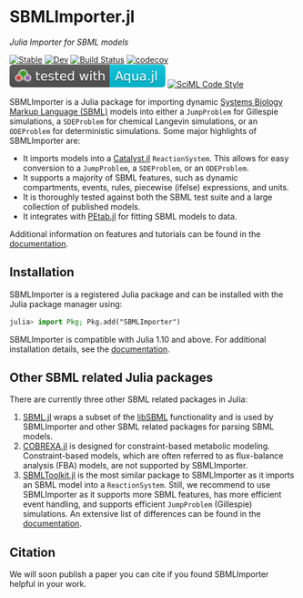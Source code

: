 # SBMLImporter.jl
*Julia Importer for SBML models*

[![Stable](https://img.shields.io/badge/docs-stable-blue.svg)](https://sebapersson.github.io/SBMLImporter.jl/stable/)
[![Dev](https://img.shields.io/badge/docs-dev-blue.svg)](https://sebapersson.github.io/SBMLImporter.jl/dev/)
[![Build Status](https://github.com/sebapersson/SBMLImporter.jl/actions/workflows/CI.yml/badge.svg?branch=main)](https://github.com/sebapersson/SBMLImporter.jl/actions/workflows/CI.yml?query=branch%3Amain)
[![codecov](https://codecov.io/gh/sebapersson/SBMLImporter.jl/graph/badge.svg?token=1J7RKUPZOM)](https://codecov.io/gh/sebapersson/SBMLImporter.jl)
[![Aqua QA](https://raw.githubusercontent.com/JuliaTesting/Aqua.jl/master/badge.svg)](https://github.com/JuliaTesting/Aqua.jl)
[![SciML Code Style](https://img.shields.io/static/v1?label=code%20style&message=SciML&color=9558b2&labelColor=389826)](https://github.com/SciML/SciMLStyle)

SBMLImporter is a Julia package for importing dynamic [Systems Biology Markup Language (SBML)](https://sbml.org/) models into either a `JumpProblem` for Gillespie simulations, a `SDEProblem` for chemical Langevin simulations, or an `ODEProblem` for deterministic simulations. Some major highlights of SBMLImporter are:

* It imports models into a [Catalyst.jl](https://github.com/SciML/Catalyst.jl) `ReactionSystem`. This allows for easy conversion to a `JumpProblem`, a `SDEProblem`, or an `ODEProblem`.
* It supports a majority of SBML features, such as dynamic compartments, events, rules, piecewise (ifelse) expressions, and units.
* It is thoroughly tested against both the SBML test suite and a large collection of published models.
* It integrates with [PEtab.jl](https://github.com/sebapersson/PEtab.jl) for fitting SBML models to data.

Additional information on features and tutorials can be found in the [documentation](https://sebapersson.github.io/SBMLImporter.jl/stable/).

## Installation

SBMLImporter is a registered Julia package and can be installed with the Julia package manager using:

```julia
julia> import Pkg; Pkg.add("SBMLImporter")
```

SBMLImporter is compatible with Julia 1.10 and above. For additional installation details, see the [documentation](https://sebapersson.github.io/SBMLImporter.jl/stable/).

## Other SBML related Julia packages

There are currently three other SBML related packages in Julia:

1. [SBML.jl](https://github.com/LCSB-BioCore/SBML.jl) wraps a subset of the [libSBML](https://sbml.org/software/libsbml/) functionality and is used by SBMLImporter and other SBML related packages for parsing SBML models.
2. [COBREXA.jl](https://github.com/COBREXA/COBREXA.jl) is designed for constraint-based metabolic modeling. Constraint-based models, which are often referred to as flux-balance analysis (FBA) models, are not supported by SBMLImporter.
3. [SBMLToolkit.jl](https://github.com/SciML/SBMLToolkit.jl) is the most similar package to SBMLImporter as it imports an SBML model into a `ReactionSystem`. Still, we recommend to use SBMLImporter as it supports more SBML features, has more efficient event handling, and supports efficient `JumpProblem` (Gillespie) simulations. An extensive list of differences can be found in the [documentation](https://sebapersson.github.io/SBMLImporter.jl/stable/differences/).

## Citation

We will soon publish a paper you can cite if you found SBMLImporter helpful in your work.
